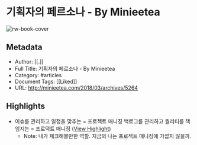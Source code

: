 # 기획자의 페르소나 - By Minieetea

![rw-book-cover](https://readwise-assets.s3.amazonaws.com/static/images/article3.5c705a01b476.png)

## Metadata
- Author: [[.]]
- Full Title: 기획자의 페르소나 - By Minieetea
- Category: #articles
- Document Tags: [[Liked]] 
- URL: http://minieetea.com/2018/03/archives/5264

## Highlights
- 이슈를 관리하고 일정을 맞추는 = 프로젝트 매니징
  백로그를 관리하고 퀄리티를 책임지는 = 프로덕트 매니징 ([View Highlight](https://instapaper.com/read/1026594020/7940817))
    - Note: 내가 체크해볼만한 역할. 지금의 나는 프로젝트 매니징에 가깝지 않을까.
